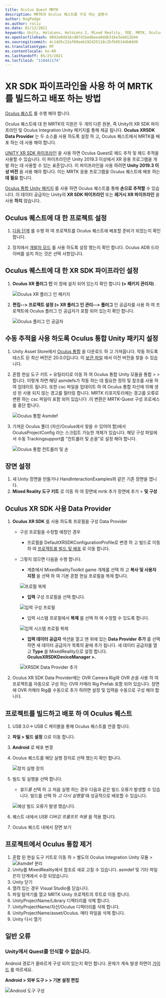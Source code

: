```yaml
---
title: Oculus Quest MRTK
description: MRTK의 Oculus 퀘스트를 구성 하는 설명서
author: RogPodge
ms.author: roliu
ms.date: 01/12/2021
keywords: Unity, HoloLens, HoloLens 2, Mixed Reality, 개발, MRTK, Oculus 퀘스트,
ms.openlocfilehash: 0892e0d416cd07d1bedbeea0ddb316e3eb012b94
ms.sourcegitcommit: 4c1dd5c22af69eeb192425118c2bfb95344b8dd9
ms.translationtype: MT
ms.contentlocale: ko-KR
ms.lasthandoff: 05/25/2021
ms.locfileid: "110441174"
---
```

# <a name="building-and-deploying-mrtk-to-oculus-quest-using-the-xr-sdk-pipeline"></a>XR SDK 파이프라인을 사용 하 여 MRTK를 빌드하고 배포 하는 방법

[Oculus 퀘스트](https://www.oculus.com/quest/) 를 수행 해야 합니다.

Oculus 퀘스트에 대 한 MRTK의 지원은 두 개의 다른 원본, 즉 Unity의 XR SDK 파이프라인 및 Oculus Integration Unity 패키지를 통해 제공 됩니다. **Oculus XRSDK Data Provider** 는 두 소스를 사용 하도록 설정 하 고, Oculus 퀘스트에서 MRTK를 배포 하는 데 사용 해야 합니다.

[UNITY XR SDK 파이프라인](https://docs.unity3d.com/Manual/XR.html) 을 사용 하면 Oculus Quest로 헤드 추적 및 헤드 추적을 사용할 수 있습니다.
이 파이프라인은 Unity 2019.3 이상에서 XR 응용 프로그램을 개발 하는 데 사용할 수 있는 표준입니다. 이 파이프라인을 사용 하려면 **Unity 2019.3 이상 버전** 을 사용 해야 합니다. 이는 MRTK 응용 프로그램을 Oculus 퀘스트에 배포 하는 **데 필요** 합니다. 

[Oculus 통합 Unity 패키지](https://assetstore.unity.com/packages/tools/integration/oculus-integration-82022) 를 사용 하면 Oculus 퀘스트를 통해 **손으로 추적할** 수 있습니다. 이 데이터 공급자는 Unity의 **XR SDK 파이프라인** 또는 **레거시 XR 파이프라인** 을 사용 **하지** 않습니다.

## <a name="setting-up-project-for-the-oculus-quest"></a>Oculus 퀘스트에 대 한 프로젝트 설정

1. [다음 단계](https://developer.oculus.com/documentation/unity/book-unity-gsg/) 를 수행 하 여 프로젝트를 Oculus 퀘스트에 배포할 준비가 되었는지 확인 합니다.

1. 장치에서 [개발자 모드](https://developer.oculus.com/documentation/native/android/mobile-device-setup/) 를 사용 하도록 설정 했는지 확인 합니다. Oculus ADB 드라이버를 설치 하는 것은 선택 사항입니다.

## <a name="setting-up-the-xr-sdk-pipeline-for-oculus-quest"></a>Oculus 퀘스트에 대 한 XR SDK 파이프라인 설정

1. **Oculus XR 플러그 인** 이 창에 설치 되어 있는지 확인 합니다 **(> 패키지 관리자)** .

    ![Oculus XR 플러그 인 패키지](../images/cross-platform/oculus-quest/OculusXRPluginPackage.png)

1. **편집--> 프로젝트 설정 (> XR 플러그 인 관리--> 플러그** 인 공급자를 사용 하 여 프로젝트에 Oculus 플러그 인 공급자가 포함 되어 있는지 확인 합니다.

    ![Oculus 플러그 인 공급자](../images/cross-platform/oculus-quest/OculusPluginProvider.png)

## <a name="setting-up-the-oculus-integration-unity-package-to-enable-handtracking"></a>수동 추적을 사용 하도록 Oculus 통합 Unity 패키지 설정

1. Unity Asset Store에서 [Oculus 통합](https://assetstore.unity.com/packages/tools/integration/oculus-integration-82022) 을 다운로드 하 고 가져옵니다. 작동 하도록 테스트 된 최신 버전은 20.0.0입니다. 이 [보관 파일](https://developer.oculus.com/downloads/package/unity-integration-archive/) 에서 이전 버전을 찾을 수 있습니다.

1. 혼합 현실 도구 키트 > 유틸리티로 이동 하 여 Oculus 통합 Unity 모듈을 통합 > > 합니다. 이렇게 하면 해당 asmdefs가 작동 하는 데 필요한 정의 및 참조를 사용 하 여 업데이트 됩니다. 또한 csc 파일을 업데이트 하 여 Oculus 통합 자산에 의해 생성 된 사용 되지 않는 경고를 필터링 합니다. MRTK 리포지토리에는 경고를 오류로 변환 하는 csc 파일이 포함 되어 있습니다 .이 변환은 MRTK-Quest 구성 프로세스를 중단 합니다.

    ![Oculus 통합 Asmdef](../images/cross-platform/oculus-quest/OculusIntegrationAsmdef.png)

1. 가져온 Oculus 폴더 (자산/Oculus에서 찾을 수 있어야 함)에서 OculusProjectConfig 라는 스크립트 가능한 개체가 있습니다. 해당 구성 파일에서 수동 Trackingsupport를 "컨트롤러 및 손을"로 설정 해야 합니다.

    ![Oculus 통합 컨트롤러 및 손](../images/cross-platform/oculus-quest/OculusIntegrationControllerAndHands.png)

## <a name="setting-up-the-scene"></a>장면 설정

1. 새 Unity 장면을 만들거나 HandInteractionExamples와 같은 기존 장면을 엽니다.
1. **Mixed Reality 도구 키트** 로 이동 하 여 장면에 mrtk 추가 장면에 추가  >  **및 구성**

## <a name="using-the-oculus-xr-sdk-data-provider"></a>Oculus XR SDK 사용 Data Provider

1. **Oculus XR SDK** 를 사용 하도록 프로필을 구성 Data Provider
    - 구성 프로필을 수정할 예정인 경우
        - 프로필을 DefaultXRSDKConfigurationProfile로 변경 하 고 빌드로 이동 하 여 [프로젝트를 빌드 및 배포](oculus-quest-mrtk.md#build-and-deploy-your-project-to-oculus-quest) 로 이동 합니다.

    - 그렇지 않으면 다음을 수행 합니다.
        - 계층에서 MixedRealityToolkit game 개체를 선택 하 고 **복사 및 사용자 지정** 을 선택 하 여 기본 혼합 현실 프로필을 복제 합니다.

        ![프로필 복제](../images/cross-platform/CloneProfile.png)

        - **입력** 구성 프로필을 선택 합니다.

        ![입력 구성 프로필](../images/cross-platform/InputConfigurationProfile.png)

        - 입력 시스템 프로필에서 **복제** 를 선택 하 여 수정할 수 있도록 합니다.

        ![입력 시스템 프로필 복제](../images/cross-platform/CloneInputSystemProfile.png)

        - **입력 데이터 공급자** 섹션을 열고 맨 위에 있는 **Data Provider 추가** 를 선택 하면 새 데이터 공급자가 목록의 끝에 추가 됩니다.  새 데이터 공급자를 열고 **Type** 을 MixedReality으로 설정 합니다. **OculusXRSDKDeviceManager >.**

        ![XRSDK Data Provider 추가](../images/cross-platform/oculus-quest/OculusAddDataXRSDKProvider.png)

1. Oculus XR SDK Data Provider에는 OVR Camera Rig와 OVR 손을 사용 하 여 프로젝트를 자동으로 구성 하는 OVR 카메라 Rig Prefab 포함 되어 있습니다. 장면에 OVR 카메라 Rig를 수동으로 추가 하려면 설정 및 입력을 수동으로 구성 해야 합니다.

## <a name="build-and-deploy-your-project-to-oculus-quest"></a>프로젝트를 빌드하고 배포 하 여 Oculus 퀘스트

1. USB 3.0-> USB C 케이블을 통해 Oculus 퀘스트를 연결 합니다.
1. **파일 > 빌드 설정** 으로 이동 합니다.
1. **Android** 로 배포 변경
1. Oculus 퀘스트를 해당 실행 장치로 선택 했는지 확인 합니다.

    ![장치 실행 장치](../images/cross-platform/oculus-quest/OculusRunDevice.png)

1. 빌드 및 실행을 선택 합니다.
    - *빌드를* 선택 하 고 처음 실행 하는 경우 다음과 같은 빌드 오류가 발생할 수 있습니다. 빌드를 선택 하 *고 다시 실행할* 때 성공적으로 배포할 수 있습니다.

    ![예상 빌드 오류가 발생 했습니다.](../images/cross-platform/oculus-quest/OculusExpectedBuildErrors.png)

1. 퀘스트 내에서 _USB 디버깅 프롬프트 허용_ 을 적용 합니다.
1. Oculus 퀘스트 내에서 장면 보기

## <a name="removing-oculus-integration-from-the-project"></a>프로젝트에서 Oculus 통합 제거

1. 혼합 된 현실 도구 키트로 이동 하 > 별도의 Oculus Integration Unity 모듈 >  ![ Asmdef 분리](../images/cross-platform/oculus-quest/OculusSeparationAsmdef.png)
1. Unity를 MixedReality에서 참조로 새로 고칠 수 있습니다. asmdef 및 기타 파일은이 단계에서 수정 되었습니다.
1. Unity 닫기
1. 열려 있는 경우 Visual Studio를 닫습니다.
1. 파일 탐색기를 열고 MRTK Unity 프로젝트의 루트로 이동 합니다.
1. UnityProjectName/Library 디렉터리를 삭제 합니다.
1. UnityProjectName/자산/Oculus 디렉터리를 삭제 합니다.
1. UnityProjectName/asset/Oculus. 메타 파일을 삭제 합니다.
1. Unity 다시 열기

## <a name="common-errors"></a>일반 오류

### <a name="quest-not-recognized-by-unity"></a>Unity에서 Quest를 인식할 수 없습니다.

Android 경로가 올바르게 구성 되어 있는지 확인 합니다. 문제가 계속 발생 하면이 [가이드](https://developer.oculus.com/documentation/unity/book-unity-gsg/#install-android-tools) 를 따르세요.

**Android > 외부 도구 > > 기본 설정 편집**

![Android 도구 구성](../images/cross-platform/oculus-quest/AndroidToolsConfig.png)
